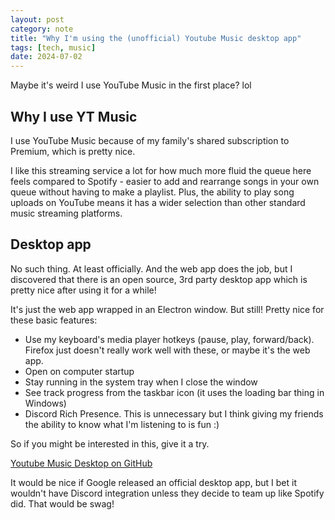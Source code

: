 ```yaml
---
layout: post
category: note
title: "Why I'm using the (unofficial) Youtube Music desktop app"
tags: [tech, music]
date: 2024-07-02
---
```

Maybe it's weird I use YouTube Music in the first place? lol<!--more-->

## Why I use YT Music

I use YouTube Music because of my family's shared subscription to Premium, which is pretty nice.

I like this streaming service a lot for how much more fluid the queue here feels compared to Spotify - easier to add and rearrange songs in your own queue without having to make a playlist. Plus, the ability to play song uploads on YouTube means it has a wider selection than other standard music streaming platforms.

## Desktop app

No such thing. At least officially. And the web app does the job, but I discovered that there is an open source, 3rd party desktop app which is pretty nice after using it for a while!

It's just the web app wrapped in an Electron window. But still! Pretty nice for these basic features:

- Use my keyboard's media player hotkeys (pause, play, forward/back). Firefox just doesn't really work well with these, or maybe it's the web app.
- Open on computer startup
- Stay running in the system tray when I close the window
- See track progress from the taskbar icon (it uses the loading bar thing in Windows)
- Discord Rich Presence. This is unnecessary but I think giving my friends the ability to know what I'm listening to is fun :)

So if you might be interested in this, give it a try.

[Youtube Music Desktop on GitHub](https://github.com/ytmdesktop/ytmdesktop)

It would be nice if Google released an official desktop app, but I bet it wouldn't have Discord integration unless they decide to team up like Spotify did. That would be swag!